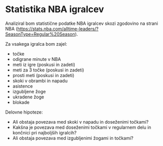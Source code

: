# Statistika NBA igralcev

Analiziral bom statistične podatke NBA igralcev skozi zgodovino na strani
NBA (https://stats.nba.com/alltime-leaders/?SeasonType=Regular%20Season).

Za vsakega igralca bom zajel:
* točke
* odigrane minute v NBA
* meti iz igre (poskusi in zadeti)
* meti za 3 točke (poskusi in zadeti)
* prosti meti (poskusi in zadeti)
* skoki v obrambi in napadu
* asistence
* izgubljene žoge
* ukradene žoge
* blokade

Delovne hipoteze:
* Ali obstaja povezava med skoki v napadu in doseženimi točkami?
* Kakšna je povezava med doseženimi točkami v regularnem delu in končnici pri najboljših igralcih?
* Ali obstaja povezava med izgubljenimi žogami in točkami?
